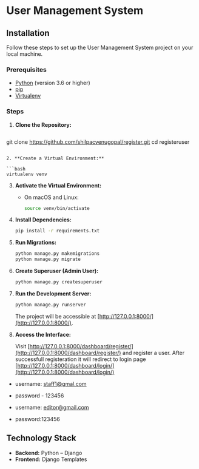 # User Management System

## Installation

Follow these steps to set up the User Management System project on your local machine.

### Prerequisites

- [Python](https://www.python.org/) (version 3.6 or higher)
- [pip](https://pip.pypa.io/en/stable/)
- [Virtualenv](https://virtualenv.pypa.io/en/stable/)

### Steps

1. **Clone the Repository:**

   ```bash
git clone https://github.com/shilpacvenugopal/register.git 
cd registeruser
   ```

2. **Create a Virtual Environment:**

   ```bash
   virtualenv venv
   ```

3. **Activate the Virtual Environment:**

   - On macOS and Linux:

     ```bash
     source venv/bin/activate
     ```

4. **Install Dependencies:**

   ```bash
   pip install -r requirements.txt
   ```

5. **Run Migrations:**

   ```bash
   python manage.py makemigrations
   python manage.py migrate
   ```

6. **Create Superuser (Admin User):**

   ```bash
   python manage.py createsuperuser
   ```


7. **Run the Development Server:**

   ```bash
   python manage.py runserver
   ```

   The project will be accessible at [http://127.0.0.1:8000/](http://127.0.0.1:8000/).

8. **Access the  Interface:**

   Visit [http://127.0.0.1:8000/dashboard/register/](http://127.0.0.1:8000/dashboard/register/) and register a user. After successfull registeration it will redirect to login page
   [http://127.0.0.1:8000/dashboard/login/](http://127.0.0.1:8000/dashboard/login/)

   
  - username: staff1@gmal.com
  - password - 123456

  - username: editor@gmail.com
  - password:123456

## Technology Stack

- **Backend:** Python – Django
- **Frontend:** Django Templates

